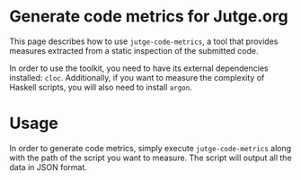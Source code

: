 # Generate code metrics for Jutge.org

This page describes how to use `jutge-code-metrics`, a tool that provides measures extracted from a static inspection of the submitted code.

In order to use the toolkit, you need to have its external dependencies installed: `cloc`. Additionally, if you want to measure the complexity of Haskell scripts, you will also need to install `argon`.

# Usage

In order to generate code metrics, simply execute `jutge-code-metrics` along with the path of the script you want to measure. The script will output all the data in JSON format.
